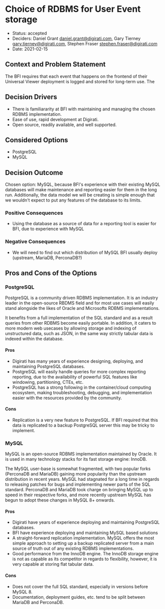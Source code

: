 # Choice of RDBMS for User Event storage

* Status: accepted
* Deciders: Daniel Grant <daniel.grant@digirati.com>, Gary Tierney <gary.tierney@digirati.com>, Stephen Fraser <stephen.fraser@digirati.com>
* Date: 2021-02-15

## Context and Problem Statement

The BFI requires that each event that happens on the frontend of their Universal Viewer deployment is logged and stored for long-term use.
The

## Decision Drivers

* There is familiararity at BFI with maintaining and managing the chosen RDBMS implementation.
* Ease of use, rapid development at Digirati.
* Open source, readily available, and well supported.

## Considered Options

* PostgreSQL
* MySQL

## Decision Outcome

Chosen option: MySQL, because BFI's experience with their existing MySQL databases will make maintenance and reporting easier for them in the long run.
Additionally, the data model we will be creating is simple enough that we wouldn't expect to put any features of the database to its limits.

### Positive Consequences

* Using the database as a source of data for a reporting tool is easier for BFI, due to experience with MySQL

### Negative Consequences

* We will need to find out which distribution of MySQL BFI usually deploy (upstream, MariaDB, PerconaDB?)

## Pros and Cons of the Options

### PostgreSQL

PostgreSQL is a community driven RDBMS implementation.
It is an industry leader in the open-source RBDMS field and for most use cases will easily stand alongside the likes of Oracle and Microsofts RDBMS implementations.

It benefits from a full implementation of the SQL standard and as a result queries from other RDBMS become easily portable.
In addition, it caters to more modern web usecases by allowing storage and indexing of unstructured data, such as JSON, in the same way strictly tabular data is indexed within the database.

#### Pros

* Digirati has many years of experience designing, deploying, and maintaining PostgreSQL databases.
* PostgreSQL will easily handle queries for more complex reporting reporting, due to the availability of powerful SQL features like windowing, partitioning, CTEs, etc.
* PostgreSQL has a strong following in the container/cloud computing ecosystem, making troubleshooting, debugging, and implementation easier with the resources provided by the community.

#### Cons

* Replication is a very new feature to PostgreSQL. If BFI required that this data is replicated to a backup PostgreSQL server this may be tricky to implement.

### MySQL

MySQL is an open-source RDBMS implementation maintained by Oracle.
It is used in many technology stacks for its fast storage engine: InnoDB.

The MySQL user-base is somewhat fragmented, with two popular forks (PerconaDB and MariaDB) gaining more popularity than the upstream distribution in recent years.
MySQL had stagnated for a long time in regards to releasing patches for bugs and implementing newer parts of the SQL standard.
PerconaDB and MariaDB took charge on bringing MySQL up to speed in their respective forks, and more recently upstream MySQL has begun to adopt these changes in MySQL 8+ onwards.

#### Pros

* Digirati have years of experience deploying and maintaining PostgreSQL databases.
* BFI have experience deploying and maintaining MySQL based solutions
* A straight-forward replication implementation. MySQL offers the most simple approach to setting up a backup replicated server from a main source of truth out of any existing RDBMS implementations.
* Good performance from the InnoDB engine. The InnoDB storage engine is not as capable as its competitor in regards to flexibility, however, it is very capable at storing flat tabular data.

#### Cons

* Does not cover the full SQL standard, especially in versions before MySQL 8.
* Documentation, deployment guides, etc. tend to be split between MariaDB and PerconaDB.
